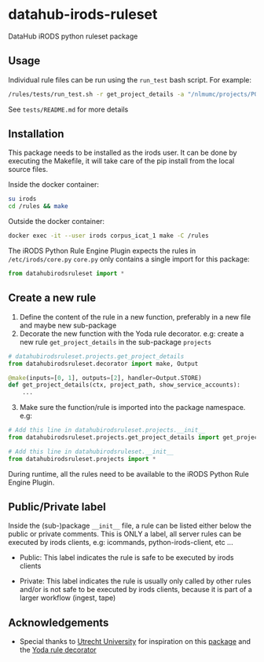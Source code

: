 # datahub-irods-ruleset


DataHub iRODS python ruleset package


## Usage

Individual rule files can be run using the ``run_test`` bash script. For example:

```bash
/rules/tests/run_test.sh -r get_project_details -a "/nlmumc/projects/P000000001,false" -u jmelius -j
```
See ``tests/README.md`` for more details


## Installation

This package needs to be installed as the irods user.
It can be done by executing the Makefile, it will take care of the pip install from the local source files.

Inside the docker container:
```bash
su irods
cd /rules && make
``` 
Outside the docker container:
```bash
docker exec -it --user irods corpus_icat_1 make -C /rules
``` 

The iRODS Python Rule Engine Plugin expects the rules in ``/etc/irods/core.py`` 
``core.py`` only contains a single import for this package:
```python
from datahubirodsruleset import *
```


## Create a new rule

1. Define the content of the rule in a new function, preferably in a new file and maybe new sub-package
2. Decorate the new function with the Yoda rule decorator. e.g: create a new rule ``get_project_details`` in the sub-package ``projects``
```python
# datahubirodsruleset.projects.get_project_details
from datahubirodsruleset.decorator import make, Output

@make(inputs=[0, 1], outputs=[2], handler=Output.STORE)
def get_project_details(ctx, project_path, show_service_accounts):
    ...
```
3. Make sure the function/rule is imported into the package namespace. e.g:
```python
# Add this line in datahubirodsruleset.projects.__init__ 
from datahubirodsruleset.projects.get_project_details import get_project_details
```
```python
# Add this line in datahubirodsruleset.__init__ 
from datahubirodsruleset.projects import *
```
During runtime, all the rules need to be available to the  iRODS Python Rule Engine Plugin.


## Public/Private label

Inside the (sub-)package `__init__` file, a rule can be listed either below the public or private comments.
This is ONLY a label, all server rules can be executed by irods clients, e.g: icommands, python-irods-client, etc ... 
 * Public:
This label indicates the rule is safe to be executed by irods clients

 * Private:
This label indicates the rule is usually only called by other rules and/or is not safe to be executed by irods clients, because it is part of a larger workflow (ingest, tape)


## Acknowledgements

* Special thanks to [Utrecht University](https://github.com/UtrechtUniversity) for inspiration on this [package](https://utrechtuniversity.github.io/yoda/design/other/python-plugin.html) and the [Yoda rule decorator](https://github.com/UtrechtUniversity/yoda-ruleset/blob/development/util/rule.py) 
